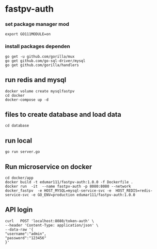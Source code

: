 # fastpv-auth

### set package manager mod
    
    export GO111MODULE=on
 

### install packages dependen
    go get -u github.com/gorilla/mux
    go get github.com/go-sql-driver/mysql
    go get github.com/gorilla/handlers

## run redis and mysql
    docker volume create mysqlfastpv
    cd docker
    docker-compose up -d

## files to create database and load data
    cd database

## run local
    
    go run server.go
    


## Run  microservice on docker

    cd docker/app
    docker build -t edumar111/fastpv-auth:1.0.0 -f Dockerfile .
    docker run  -it  --name fastpv-auth -p 8080:8080 --network docker_fastpv  -e HOST_MYSQL=mysql-service-svc -e  HOST_REDIS=redis-service-svc -e GO_ENV=production edumar111/fastpv-auth:1.0.0


## API login 

    curl   POST 'localhost:8080/token-auth' \
    --header 'Content-Type: application/json' \
    --data-raw '{
	"username":"admin",
	"password":"123456"
    }'
